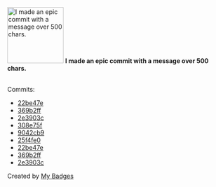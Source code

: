 <img src="https://my-badges.github.io/my-badges/epic-commit.png" alt="I made an epic commit with a message over 500 chars." title="I made an epic commit with a message over 500 chars." width="128">
<strong>I made an epic commit with a message over 500 chars.</strong>
<br><br>

Commits:

- <a href="https://github.com/jordyBSK/ex-postgress/commit/22be47e03461001fc099c35b68da505eb755d134">22be47e</a>
- <a href="https://github.com/jordyBSK/ex-postgress/commit/369b2ff9d5a0f2a2fa8e5f486cdde62da1937b90">369b2ff</a>
- <a href="https://github.com/jordyBSK/ex-postgress/commit/2e3903c1a8435e18d4952b1254d5f3c9077885b1">2e3903c</a>
- <a href="https://github.com/Rignchen/climat_guardian/commit/308e75f8c714b8466671d31e37eb02b24eb0a15d">308e75f</a>
- <a href="https://github.com/Rignchen/climat_guardian/commit/9042cb98762df4a3d1809ede8ee7b77b1225f5da">9042cb9</a>
- <a href="https://github.com/Rignchen/depot/commit/25f4fe07aebd52852b70725fd52672683c9314af">25f4fe0</a>
- <a href="https://github.com/Rignchen/ex-postgress/commit/22be47e03461001fc099c35b68da505eb755d134">22be47e</a>
- <a href="https://github.com/Rignchen/ex-postgress/commit/369b2ff9d5a0f2a2fa8e5f486cdde62da1937b90">369b2ff</a>
- <a href="https://github.com/Rignchen/ex-postgress/commit/2e3903c1a8435e18d4952b1254d5f3c9077885b1">2e3903c</a>


Created by <a href="https://github.com/my-badges/my-badges">My Badges</a>